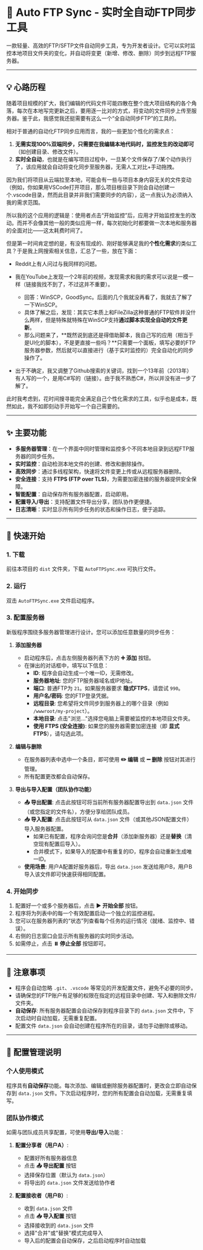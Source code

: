 # 🔄 Auto FTP Sync - 实时全自动FTP同步工具

一款轻量、高效的FTP/SFTP文件自动同步工具，专为开发者设计。它可以实时监控本地项目文件夹的变化，并自动将变更（新增、修改、删除）同步到远程FTP服务器。

---

## 💡 心路历程

随着项目规模的扩大，我们编辑的代码文件可能四散在整个庞大项目结构的各个角落，每次在本地写完更新之后，要用逐一比对的方式，将变动的文件同步上传至服务器。鉴于此，我感觉我还挺需要有这么一个“全自动同步FTP”的工具的。

相对于普通的自动化FTP同步应用而言，我的一些更加个性化的需求点：

1. **无需实现100%双端同步，只需要在我编辑本地代码时，监控发生的改动即可**（如创建目录、修改文件）。
2. **实时全自动**，也就是在编写项目过程中，一旦某个文件保存了/某个动作执行了，该应用就会自动将变化同步至服务器，无需人工对比+手动拖拽。

因为我们将项目从云端拉至本地，可能会有一些与项目本身内容无关的文件变动（例如，你如果用VSCode打开项目，那么项目根目录下则会自动创建一个.vscode目录，然而此目录并非我们需要同步的内容），这一点我认为必须纳入我的需求范围。

所以我的这个应用的逻辑是：使用者点击“开始监控”后，应用才开始监控发生的改动。而并不会像其他一般的类似应用一样，每次初始化时都要做一次本地和服务器的全面对比——这太耗费时间了。

但是第一时间肯定想的是，有没有现成的、刚好能够满足我的**个性化需求**的类似工具？于是我上网搜索相关信息，汇总了一些，放在下面：

* Reddit上有人问过与我同样的问题。
* 我在YouTube上发现一个2年前的视频，发现需求和我的需求可以说是一模一样（链接我找不到了，不过这并不重要）。

  * 回答：WinSCP，GoodSync。后面的几个我就没再看了，我就去了解了一下WinSCP。
  * 具体了解之后，发现：其实它本质上和FileZilla这种普通的FTP软件并没什么两样，但是特殊就特殊在WinSCP支持**通过脚本实现全自动的文件更新**。
  * 那么问题来了，**既然说到底还是得借助脚本，我自己写的应用（相当于是UI化的脚本），不是更直接一些吗？**只需要一个面板，填写必要的FTP服务器参数，然后就可以直接进行（基于实时监控的）完全自动化的同步操作了。
* 出于不确定，我又调整了Github搜索的关键词，找到一个13年前（2013年）有人写的一个，是用C#写的（链接）。由于我不熟悉C#，所以并没有进一步了解了。

此时我考虑到，花时间搜寻能完全满足自己个性化需求的工具，似乎也是成本，既然如此，我不如即刻动手开始写一个自己需要的。

---

## ✨ 主要功能

*   **多服务器管理**：在一个界面中同时管理和监控多个不同本地目录到远程FTP服务器的同步任务。
*   **实时监控**：自动检测本地文件的创建、修改和删除操作。
*   **高效同步**：通过多线程架构，快速将文件变更上传或从远程服务器删除。
*   **安全连接**：支持 **FTPS (FTP over TLS)**，为需要加密连接的服务器提供安全保障。
*   **智能配置**：自动保存所有服务器配置，启动即用。
*   **配置导入/导出**：支持配置文件导出分享，团队协作更便捷。
*   **日志清晰**：实时显示所有同步任务的状态和操作日志，便于追踪。

---

## 🚀 快速开始

### 1. 下载

前往本项目的 `dist` 文件夹，下载 `AutoFTPSync.exe` 可执行文件。

### 2. 运行

双击 `AutoFTPSync.exe` 文件启动程序。

### 3. 配置服务器

新版程序围绕多服务器管理进行设计。您可以添加任意数量的同步任务：

1.  **添加服务器**
    *   启动程序后，点击左侧服务器列表下方的 **➕ 添加** 按钮。
    *   在弹出的对话框中，填写以下信息：
        *   **ID**: 程序会自动生成一个唯一ID，无需修改。
        *   **服务器地址**: 您的FTP服务器域名或IP地址。
        *   **端口**: 普通FTP为 `21`。如果服务器要求 **隐式FTPS**，请尝试 `990`。
        *   **用户名/密码**: 您的FTP登录凭据。
        *   **远程目录**: 您希望将文件同步到服务器上的哪个目录（例如 `/wwwroot/my-project`）。
        *   **本地目录**: 点击"浏览..."选择您电脑上需要被监控的本地项目文件夹。
        *   **使用 FTPS (安全连接)**: 如果您的服务器需要加密连接（即 **显式FTPS**），请勾选此项。

2.  **编辑与删除**
    *   在服务器列表中选中一个条目，即可使用 **✏️ 编辑** 或 **➖ 删除** 按钮对其进行管理。
    *   所有配置更改都会自动保存。

3.  **导出与导入配置（团队协作功能）**
    *   **📤 导出配置**: 点击此按钮可将当前所有服务器配置导出到 `data.json` 文件（或您指定的文件名），方便分享给团队成员。
    *   **📥 导入配置**: 点击此按钮可从 `data.json` 文件（或其他JSON配置文件）导入服务器配置。
        *   如果已有配置，程序会询问您是**合并**（添加新服务器）还是**替换**（清空现有配置后导入）。
        *   合并模式下，如果导入的配置中有重复的ID，程序会自动重新生成唯一ID。
    *   **使用场景**: 用户A配置好服务器后，导出 `data.json` 发送给用户B，用户B导入该文件即可快速获得相同配置。

### 4. 开始同步

1.  配置好一个或多个服务器后，点击 **▶️ 开始全部** 按钮。
2.  程序将为列表中的每一个有效配置启动一个独立的监控进程。
3.  您可以在服务器列表的“状态”列查看每个任务的运行情况（就绪、监控中、错误）。
4.  右侧的日志窗口会显示所有服务器的实时同步活动。
5.  如需停止，点击 **⏸️ 停止全部** 按钮即可。

---

## 📝 注意事项

*   程序会自动忽略 `.git`、`.vscode` 等常见的开发配置文件，避免不必要的同步。
*   请确保您的FTP账户有足够的权限在指定的远程目录中创建、写入和删除文件/文件夹。
*   **自动保存**: 所有服务器配置会自动保存到程序目录下的 `data.json` 文件中，下次启动时自动加载，无需重复配置。
*   配置文件 `data.json` 会自动创建在程序所在的目录，请勿手动删除或移动。

---

## 🔧 配置管理说明

### 个人使用模式
程序具有**自动保存**功能。每次添加、编辑或删除服务器配置时，更改会立即自动保存到 `data.json` 文件。下次启动程序时，您的所有配置会自动加载，无需重复填写。

### 团队协作模式
如需与团队成员共享配置，可使用**导出/导入**功能：

1. **配置分享者（用户A）**:
   - 配置好所有服务器信息
   - 点击 **📤 导出配置** 按钮
   - 选择保存位置（默认为 `data.json`）
   - 将导出的 `data.json` 文件发送给协作者

2. **配置接收者（用户B）**:
   - 收到 `data.json` 文件
   - 点击 **📥 导入配置** 按钮
   - 选择接收到的 `data.json` 文件
   - 选择"合并"或"替换"模式完成导入
   - 导入后的配置会自动保存，之后启动程序时自动加载
